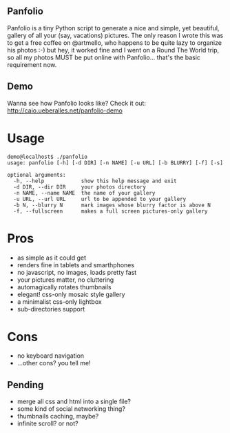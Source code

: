 Panfolio
--------

Panfolio is a tiny Python script to generate a nice and simple, yet beautiful, gallery of all your (say, vacations) pictures. The only reason I wrote this was to get a free coffee on @artmello, who happens to be quite lazy to organize his photos :-) but hey, it worked fine and I went on a Round The World trip, so all my photos MUST be put online with Panfolio... that's the basic requirement now.

Demo
----

Wanna see how Panfolio looks like? Check it out: http://caio.ueberalles.net/panfolio-demo

Usage
=====

```
demo@localhost$ ./panfolio
usage: panfolio [-h] [-d DIR] [-n NAME] [-u URL] [-b BLURRY] [-f] [-s]

optional arguments:
  -h, --help            show this help message and exit
  -d DIR, --dir DIR     your photos directory
  -n NAME, --name NAME  the name of your gallery
  -u URL, --url URL     url to be appended to your gallery
  -b N, --blurry N      mark images whose blurry factor is above N
  -f, --fullscreen      makes a full screen pictures-only gallery
```

Pros
====

- as simple as it could get
- renders fine in tablets and smarthphones
- no javascript, no images, loads pretty fast
- your pictures matter, no cluttering
- automagically rotates thumbnails
- elegant! css-only mosaic style gallery
- a minimalist css-only lightbox
- sub-directories support

Cons
====

- no keyboard navigation
- ...other cons? you tell me!

Pending
-------

- merge all css and html into a single file?
- some kind of social networking thing?
- thumbnails caching, maybe?
- infinite scroll? or not?
